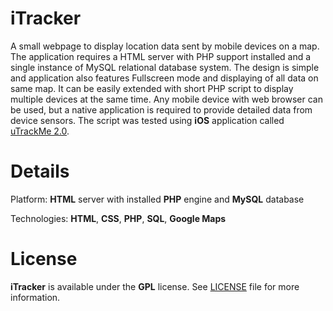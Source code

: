 # iTracker 

A small webpage to display location data sent by mobile devices on a map. The application requires a HTML server with PHP support installed and a single instance of MySQL relational database system. The design is simple and application also features Fullscreen mode and displaying of all data on same map. It can be easily extended with short PHP script to display multiple devices at the same time. Any mobile device with web browser can be used, but a native application is required to provide detailed data from device sensors. The script was tested using **iOS** application called [uTrackMe 2.0](http://itunes.apple.com/us/app/utrackme/id301731932?mt=8).

# Details
Platform: **HTML** server with installed **PHP** engine and **MySQL** database

Technologies: **HTML**, **CSS**, **PHP**, **SQL**, **Google Maps**

# License

**iTracker** is available under the **GPL** license. See [LICENSE](https://github.com/arvystate/iTracker/blob/master/LICENSE) file for more information.
